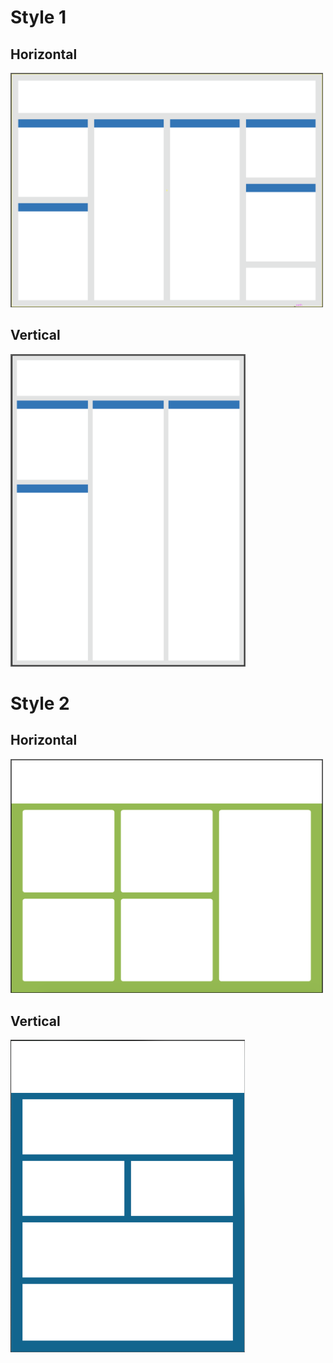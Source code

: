 # Style 1
## Horizontal
[<img src="../Gallery/Horizontal_Style1.png" width="500">](https://github.com/MIT-BECL/Poster_Resources/blob/master/PowerPoint_Templates/36x48_Horizontal_Style1.ai "Horizontal Style 1")

## Vertical
[<img src="../Gallery/Vertical_Style1.png" height="500">](https://github.com/MIT-BECL/Poster_Resources/blob/master/PowerPoint_Templates/48x36_Vertical_Style1.pptx "Vertical Style 1")

# Style 2
## Horizontal
[<img src="../Gallery/Horizontal_Style2.png" width="500">](https://github.com/MIT-BECL/Poster_Resources/blob/master/PowerPoint_Templates/36x48_Horizontal_Style2.pptx "Horizontal Style 2")

## Vertical 
[<img src="../Gallery/Vertical_Style2.png" height="500">](https://github.com/MIT-BECL/Poster_Resources/blob/master/PowerPoint_Templates/48x36_Vertical_Style2.pptx "Vertical Style 2")
